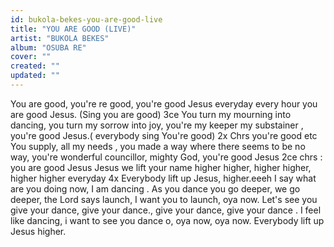 ```yaml
---
id: bukola-bekes-you-are-good-live
title: "YOU ARE GOOD (LIVE)"
artist: "BUKOLA BEKES"
album: "OSUBA RE"
cover: ""
created: ""
updated: ""
---
```


You are good, you're re good, you're good  Jesus everyday every hour you are good Jesus. (Sing you are good) 3ce
You turn my mourning into dancing, you turn my sorrow into joy, you're my keeper my substainer , you're good Jesus.( everybody sing You're good) 2x
Chrs you're good etc
You supply, all my needs , you made a way where there seems to be no way, you're wonderful councillor,  mighty God, you're good Jesus 2ce
chrs : you are good Jesus
Jesus we lift your name higher higher, higher higher, higher higher everyday 4x
Everybody lift up Jesus, higher.eeeh
I say what are you doing now, I am dancing . As  you dance you go deeper, we go deeper, the Lord says launch, I want you to launch, oya now.
Let's see you give your dance, give your dance., give your dance, give your dance . I feel like dancing,
i want to see you dance o, oya now, oya now.
Everybody lift up Jesus higher.